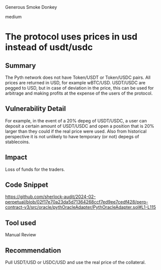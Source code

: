 Generous Smoke Donkey

medium

# The protocol uses prices in usd instead of usdt/usdc

## Summary

The Pyth network does not have Token/USDT or Token/USDC pairs. All prices are returned in USD, for example wBTC/USD. USDT/USDC are pegged to USD, but in case of deviation in the price, this can be used for arbitrage and making profits at the expense of the users of the protocol. 

## Vulnerability Detail

For example, in the event of a 20% depeg of USDT/USDC, a user can deposit a certain amount of USDT/USDC and open a position that is 20% larger than they could if the real price were used. Also from historical perspective it is not unlikely to have temporary (or not) depegs of stablecoins.

## Impact

Loss of funds for the traders.

## Code Snippet

https://github.com/sherlock-audit/2024-02-perpetual/blob/02f17e70a23da5d71364268ccf7ed9ee7cedf428/perp-contract-v3/src/oracle/pythOracleAdapter/PythOracleAdapter.sol#L1-L115

## Tool used

Manual Review

## Recommendation

Pull USDT/USD or USDC/USD and use the real price of the collateral.
